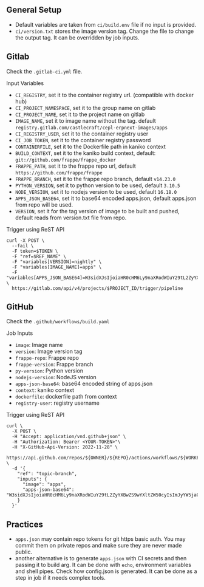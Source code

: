 ## General Setup

- Default variables are taken from `ci/build.env` file if no input is provided.
- `ci/version.txt` stores the image version tag. Change the file to change the output tag. It can be overridden by job inputs.

## Gitlab

Check the `.gitlab-ci.yml` file.

Input Variables

- `CI_REGISTRY`, set it to the container registry url. (compatible with docker hub)
- `CI_PROJECT_NAMESPACE`, set it to the group name on gitlab
- `CI_PROJECT_NAME`, set it to the project name on gitlab
- `IMAGE_NAME`, set it to image name without the tag. default `registry.gitlab.com/castlecraft/cepl-erpnext-images/apps`
- `CI_REGISTRY_USER`, set it to the container registry user
- `CI_JOB_TOKEN`, set it to the container registry password
- `CONTAINERFILE`, set it to the Dockerfile path in kaniko context
- `BUILD_CONTEXT`, set it to the kaniko build context, default: `git://github.com/frappe/frappe_docker`
- `FRAPPE_PATH`, set it to the frappe repo url, default `https://github.com/frappe/frappe`
- `FRAPPE_BRANCH`, set it to the frappe repo branch, default `v14.23.0`
- `PYTHON_VERSION`, set it to python version to be used, default `3.10.5`
- `NODE_VERSION`, set it to nodejs version to be used, default `16.18.0`
- `APPS_JSON_BASE64`, set it to base64 encoded apps.json, default apps.json from repo will be used.
- `VERSION`, set it for the tag version of image to be built and pushed, default reads from version.txt file from repo.


Trigger using ReST API

```shell
curl -X POST \
  --fail \
  -F token=$TOKEN \
  -F "ref=$REF_NAME" \
  -F "variables[VERSION]=nightly" \
  -F "variables[IMAGE_NAME]=apps" \
  -F "variables[APPS_JSON_BASE64]=W3sidXJsIjoiaHR0cHM6Ly9naXRodWIuY29tL2ZyYXBwZS9wYXltZW50cyIsImJyYW5jaCI6ImRldmVsb3AifV0=" \
  https://gitlab.com/api/v4/projects/$PROJECT_ID/trigger/pipeline
```

## GitHub

Check the `.github/workflows/build.yaml`

Job Inputs

- `image`: Image name
- `version`: Image version tag
- `frappe-repo`: Frappe repo
- `frappe-version`: Frappe branch
- `py-version`: Python version
- `nodejs-version`: NodeJS version
- `apps-json-base64`: base64 encoded string of apps.json
- `context`: kaniko context
- `dockerfile`: dockerfile path from context
- `registry-user`: registry username

Trigger using ReST API

```shell
curl \
  -X POST \
  -H "Accept: application/vnd.github+json" \
  -H "Authorization: Bearer <YOUR-TOKEN>"\
  -H "X-GitHub-Api-Version: 2022-11-28" \
  https://api.github.com/repos/${OWNER}/${REPO}/actions/workflows/${WORKFLOW_ID}/dispatches \
  -d '{
    "ref": "topic-branch",
    "inputs": {
      "image": "apps",
      "apps-json-base64": "W3sidXJsIjoiaHR0cHM6Ly9naXRodWIuY29tL2ZyYXBwZS9wYXltZW50cyIsImJyYW5jaCI6ImRldmVsb3AifV0="
    }
  }'
```

## Practices

- `apps.json` may contain repo tokens for git https basic auth. You may commit them on private repos and make sure they are never made public.
- another alternative is to generate `apps.json` with CI secrets and then passing it to build arg. It can be done with `echo`, environment variables and shell pipes. Check how config.json is generated. It can be done as a step in job if it needs complex tools.
